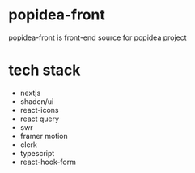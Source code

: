# popidea-front
popidea-front is front-end source for popidea project

# tech stack
- nextjs
- shadcn/ui
- react-icons
- react query
- swr
- framer motion
- clerk
- typescript
- react-hook-form
